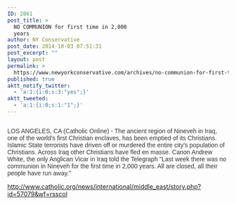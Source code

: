 ```yaml
---
ID: 2861
post_title: >
  NO COMMUNION for first time in 2,000
  years
author: NY Conservative
post_date: 2014-10-03 07:51:31
post_excerpt: ""
layout: post
permalink: >
  https://www.newyorkconservative.com/archives/no-communion-for-first-time-in-2000-years/
published: true
aktt_notify_twitter:
  - 'a:1:{i:0;s:3:"yes";}'
aktt_tweeted:
  - 'a:1:{i:0;s:1:"1";}'
---
```

<p><img src="http://www.newyorkconservative.com/wp-content/uploads/2014/10/100314_1151_NOCOMMUNION1.png" alt="" /><span style="color:#333333;font-family:Helvetica">
		</span></p><p><span style="color:#333333;font-family:Helvetica">LOS ANGELES, CA (Catholic Online) - The ancient region of Nineveh in Iraq, one of the world's first Christian enclaves, has been emptied of its Christians. Islamic State terrorists have driven off or murdered the entire city's population of Christians. Across Iraq other Christians have fled en masse. Canon Andrew White, the only Anglican Vicar in Iraq told the Telegraph "Last week there was no communion in Nineveh for the first time in 2,000 years. All are closed, all their people have run away."
</span></p><p><a href="http://www.catholic.org/news/international/middle_east/story.php?id=57079&amp;wf=rsscol">http://www.catholic.org/news/international/middle_east/story.php?id=57079&amp;wf=rsscol</a>
	</p>